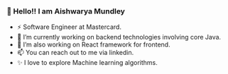 <!-- ### Hi there 👋 -->


<!-- **Aishwarya01-github/Aishwarya01-github** is a ✨ _special_ ✨ repository because its `README.md` (this file) appears on your GitHub profile. -->

<!-- Here are some ideas to get you started: -->

<!-- - 🔭 I’m currently working on ...
- 🌱 I’m currently learning ...
- 👯 I’m looking to collaborate on ...
- 🤔 I’m looking for help with ...
- 💬 Ask me about ...
- 📫 How to reach me: ...
- 😄 Pronouns: ...
- ⚡ Fun fact: ... -->
### 👋 Hello!! I am Aishwarya Mundley
- ⚡ Software Engineer at Mastercard.
- 🔭 I’m currently working on backend technologies involving core Java.
- 🌱 I’m also working on React framework for frontend.
- 📫 You can reach out to me via linkedin.
- ✨ I love to explore Machine learning algorithms.
